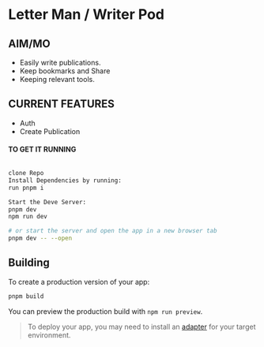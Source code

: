 # Letter Man / Writer Pod

## AIM/MO
- Easily write publications.
- Keep bookmarks and Share
- Keeping relevant tools.

## CURRENT FEATURES
- Auth
- Create Publication

#### TO GET IT RUNNING

```bash

clone Repo
Install Dependencies by running:
run pnpm i

Start the Deve Server:
pnpm dev
npm run dev

# or start the server and open the app in a new browser tab
pnpm dev -- --open
```

## Building

To create a production version of your app:

```bash
pnpm build
```

You can preview the production build with `npm run preview`.

> To deploy your app, you may need to install an [adapter](https://kit.svelte.dev/docs/adapters) for your target environment.
